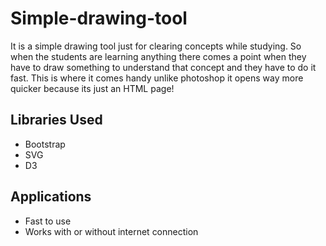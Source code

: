 # Simple-drawing-tool
It is a simple drawing tool just for clearing concepts while studying. So when the students are learning anything there comes a point when they have to draw something to understand that concept and they have to do it fast. This is where it comes handy unlike photoshop it opens way more quicker because its just an HTML page!


## Libraries Used
* Bootstrap
* SVG
* D3

## Applications
* Fast to use
* Works with or without internet connection
